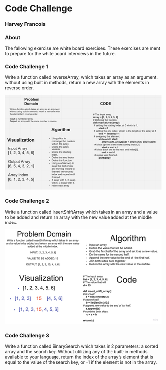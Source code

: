 # Code Challenge

### Harvey Francois

### About
 The fallowing exercise are white board exercises. These exercises
 are ment to prepare for the white board interviews in the future.

### Code Challenge 1
Write a function called reverseArray, which takes an array as an argument.
without using built in methods, return a new array with
the elements in reverse order.

![Image](./code_challenge-1.png)

### Code Challenge 2
Write a function called insertShiftArray which takes in an array
and a value to be added and return an array with the new value
added at the middle index.

![Image](./code_challenge-2.png)

### Code Challenge 3
Write a function called BinarySearch which takes in
2 parameters: a sorted array and the search key. Without utilizing any of
the built-in methods available to your language, return the index of the
array’s element that is equal to the value of the search key, or -1 if the
element is not in the array.
